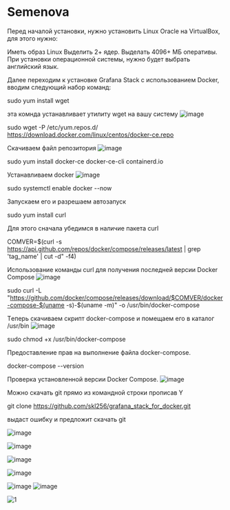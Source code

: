 # Semenova

Перед началой установки, нужно установить Linux Oracle на VirtualBox, для этого нужно:

Иметь образ Linux
Выделить 2+ ядер.
Выделать 4096+ МБ оперативы.
При установки операционной системы, нужно будет выбрать английский язык.

Далее переходим к установке Grafana Stack с использованием Docker, вводим следующий набор команд:

sudo yum install wget 

эта комнда устанавливает утилиту wget на вашу систему
![image](https://github.com/user-attachments/assets/b2650d1d-f531-4e25-9842-012e9076cc60)

sudo wget -P /etc/yum.repos.d/ https://download.docker.com/linux/centos/docker-ce.repo

Скачиваем файл репозитория
![image](https://github.com/user-attachments/assets/8974b604-8238-4c21-aa7e-33faa8bc1952)

sudo yum install docker-ce docker-ce-cli containerd.io

Устанавливаем docker
![image](https://github.com/user-attachments/assets/ffdd913c-33d2-4489-a59c-581928dbc968)

sudo systemctl enable docker --now

Запускаем его и разрешаем автозапуск

sudo yum install curl

Для этого сначала убедимся в наличие пакета curl

COMVER=$(curl -s https://api.github.com/repos/docker/compose/releases/latest | grep 'tag_name' | cut -d\" -f4)

Использование команды curl для получения последней версии Docker Compose
![image](https://github.com/user-attachments/assets/1a319c45-0467-4354-80ae-8adb82d8ad57)

sudo curl -L "https://github.com/docker/compose/releases/download/$COMVER/docker-compose-$(uname -s)-$(uname -m)" -o /usr/bin/docker-compose

Tеперь скачиваем скрипт docker-compose и помещаем его в каталог /usr/bin
![image](https://github.com/user-attachments/assets/6f4a7ffc-ff0c-4155-a082-07d7d0efc5e5)

sudo chmod +x /usr/bin/docker-compose

Предоставление прав на выполнение файла docker-compose.

docker-compose --version

Проверка установленной версии Docker Compose.
![image](https://github.com/user-attachments/assets/5a7024a8-b070-489c-a21b-1799118f110a)

Можно скачать git прямо из командной строки прописав Y

git clone https://github.com/skl256/grafana_stack_for_docker.git

выдаст ошибку и предложит скачать git

![image](https://github.com/user-attachments/assets/b469b556-d8b7-467c-a1d9-125487dcafd8)

![image](https://github.com/user-attachments/assets/a58b0533-185d-49d2-b5ae-f48ce5ec261f)

![image](https://github.com/user-attachments/assets/929f2f13-f8e2-4a24-8bef-a423f785b144)

![image](https://github.com/user-attachments/assets/3b7cdd9c-0a33-4d84-ae8d-d56f99fa35ac)

![image](https://github.com/user-attachments/assets/92943bf8-6331-4269-a1d2-f3dc44080577)
![image](https://github.com/user-attachments/assets/61c52dfe-6091-40d1-a314-80d7bca39245)













![1](https://github.com/user-attachments/assets/d47785a9-3f36-4d62-9012-bc075d5654ce)
